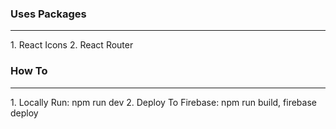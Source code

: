 ### Uses Packages
<hr/>
1. React Icons
2. React Router



### How To
<hr/>
1. Locally Run: npm run dev
2. Deploy To Firebase: npm run build, firebase deploy

